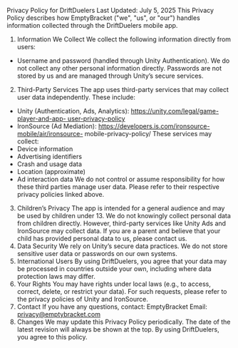 Privacy Policy for DriftDuelers
Last Updated: July 5, 2025
This Privacy Policy describes how EmptyBracket ("we", "us", or "our") handles information
collected through the DriftDuelers mobile app.
1. Information We Collect
We collect the following information directly from users:
- Username and password (handled through Unity Authentication).
We do not collect any other personal information directly. Passwords are not stored by us
and are managed through Unity’s secure services.
2. Third-Party Services
The app uses third-party services that may collect user data independently. These include:
- Unity (Authentication, Ads, Analytics): [https://unity.com/legal/game-player-and-app-
user-privacy-policy](https://unity.com/legal/privacy-policy)
- IronSource (Ad Mediation): https://developers.is.com/ironsource-mobile/air/ironsource-
mobile-privacy-policy/
These services may collect:
- Device information
- Advertising identifiers
- Crash and usage data
- Location (approximate)
- Ad interaction data
We do not control or assume responsibility for how these third parties manage user data.
Please refer to their respective privacy policies linked above.
3. Children’s Privacy
The app is intended for a general audience and may be used by children under 13. We do
not knowingly collect personal data from children directly.
However, third-party services like Unity Ads and IronSource may collect data. If you are a
parent and believe that your child has provided personal data to us, please contact us.
4. Data Security
We rely on Unity’s secure data practices. We do not store sensitive user data or passwords
on our own systems.
5. International Users
By using DriftDuelers, you agree that your data may be processed in countries outside your
own, including where data protection laws may differ.
6. Your Rights
You may have rights under local laws (e.g., to access, correct, delete, or restrict your data).
For such requests, please refer to the privacy policies of Unity and IronSource.
7. Contact
If you have any questions, contact:
EmptyBracket
Email: privacy@emptybracket.com
8. Changes
We may update this Privacy Policy periodically. The date of the latest revision will always
be shown at the top.
By using DriftDuelers, you agree to this policy.
